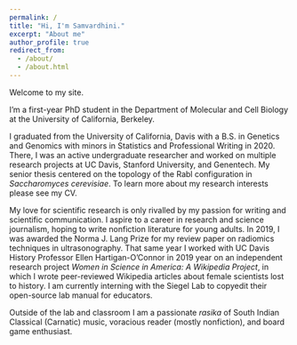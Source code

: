 ```yaml
---
permalink: /
title: "Hi, I'm Samvardhini."
excerpt: "About me"
author_profile: true
redirect_from: 
  - /about/
  - /about.html
---
```


Welcome to my site. 

I’m a first-year PhD student in the Department of Molecular and Cell Biology at the University of California, Berkeley. 

I graduated from the University of California, Davis with a B.S. in Genetics and Genomics with minors in Statistics and Professional Writing in 2020. There, I was an active undergraduate researcher and worked on multiple research projects at UC Davis, Stanford University, and Genentech. My senior thesis centered on the topology of the Rabl configuration in _Saccharomyces cerevisiae_. To learn more about my research interests please see my CV. 

My love for scientific research is only rivalled by my passion for writing and scientific communication. I aspire to a career in research and science journalism, hoping to write nonfiction literature for young adults. In 2019, I was awarded the Norma J. Lang Prize for my review paper on radiomics techniques in ultrasonography. That same year I worked with UC Davis History Professor Ellen Hartigan-O’Connor in 2019 year on an independent research project _Women in Science in America: A Wikipedia Project_, in which I wrote peer-reviewed Wikipedia articles about female scientists lost to history. I am currently interning with the Siegel Lab to copyedit their open-source lab manual for educators. 

Outside of the lab and classroom I am a passionate _rasika_ of South Indian Classical (Carnatic) music, voracious reader (mostly nonfiction), and board game enthusiast. 
